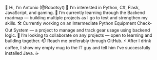 👋 Hi, I’m Antonio (@Robotsyt)
👀 I’m interested in Python, C#, Flask, JavaScript, and gaming.
🌱 I’m currently learning through the Backend roadmap — building multiple projects as I go to test and strengthen my skills.
🛠️ Currently working on an Intermediate Python Equipment Check-Out System — a project to manage and track gear usage using backend logic.
💞️ I’m looking to collaborate on any projects — open to learning and building together.
📫 Reach me preferably through GitHub.
⚡ After I drink coffee, I show my empty mug to the IT guy and tell him I’ve successfully installed Java. ☕
